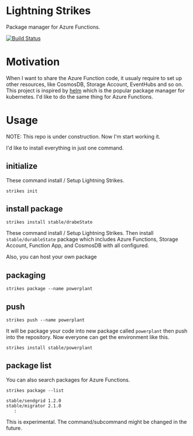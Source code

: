 # Lightning Strikes

Package manager for Azure Functions.

[![Build Status](https://6packdevops.visualstudio.com/StrikesRepository/_apis/build/status/TsuyoshiUshio.strikes)](https://6packdevops.visualstudio.com/StrikesRepository/_build/latest?definitionId=16)

# Motivation

When I want to share the Azure Function code, it usualy require to set up other resources, like CosmosDB, Storage Account, EventHubs and so on. This project is inspired by [helm](https://docs.helm.sh/) which is the popular package manager for kubernetes. I'd like to do the same thing for Azure Functions.

# Usage

NOTE: This repo is under construction. Now I'm start working it. 

I'd like to install everything in just one command. 

## initialize

These command install / Setup Lightning Strikes.

```
strikes init 
```

## install package

```
strikes install stable/drabeState
```

These command install / Setup Lightning Strikes. Then install `stable/durableState`  package which includes Azure Functions, Storage Account, Function App, and CosmosDB with all configured. 

Also, you can host your own package

## packaging 

```
strikes package --name powerplant
```

## push  

```
strikes push --name powerplant
```

It will be package your code into new package called `powerplant` then push into the repository. Now everyone can get the environment like this.

```
strikes install stable/powerplant
```

## package list 

You can also search packages for Azure Functions.

```
strikes package --list

stable/sendgrid 1.2.0
stable/migrator 2.1.0
   :
```

This is experimental. The command/subcommand might be changed in the future.

